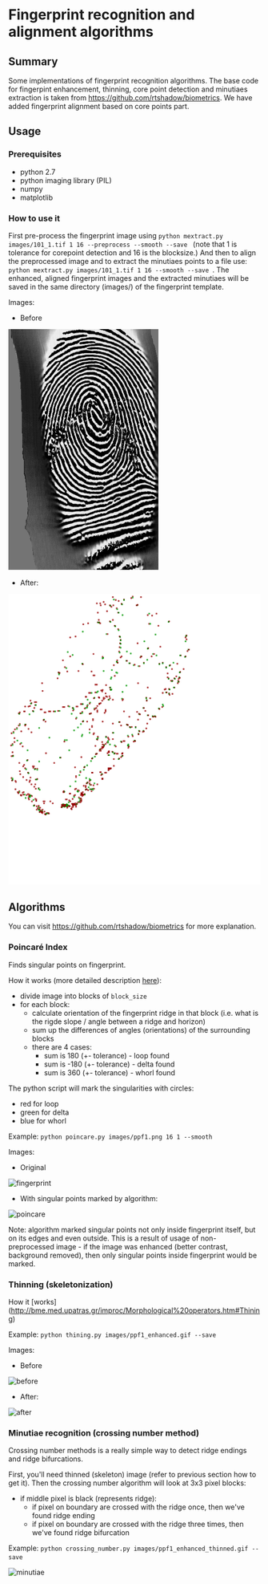 # Fingerprint recognition and alignment algorithms

## Summary
Some implementations of fingerprint recognition algorithms. The base code for fingerpint enhancement, thinning, core point detection and minutiaes extraction is taken from https://github.com/rtshadow/biometrics. We have added fingerprint alignment based on core points part.

## Usage

### Prerequisites
* python 2.7
* python imaging library (PIL)
* numpy
* matplotlib

### How to use it
First pre-process the fingerprint image using ```python mextract.py images/101_1.tif 1 16 --preprocess --smooth --save ``` (note that 1 is tolerance for corepoint detection and 16 is the blocksize.) And then to align the preprocessed image and to extract the minutiaes points to a file use: ```python mextract.py images/101_1.tif 1 16 --smooth --save ```. The enhanced, aligned fingerprint images and the extracted minutiaes will be saved in the same directory (images/) of the fingerprint template.

Images:
* Before

![before](https://github.com/mehmetaydar/fingerprint-alignment/blob/master/images/101_1.tif?raw=true)

* After:

![after](https://github.com/mehmetaydar/fingerprint-alignment/blob/master/images/101_1_enhanced_thinned_minutiaes_aligned.png?raw=true)

## Algorithms
You can visit https://github.com/rtshadow/biometrics for more explanation.

### Poincaré Index
Finds singular points on fingerprint. 

How it works (more detailed description [here](http://books.google.pl/books?id=1Wpx25D8qOwC&lpg=PA120&ots=9wRY0Rosb7&dq=poincare%20index%20fingerprint&hl=pl&pg=PA120#v=onepage&q=poincare%20index%20fingerprint&f=false)):
* divide image into blocks of ```block_size```
* for each block: 
    * calculate orientation of the fingerprint ridge in that block (i.e. what is the rigde slope / angle between a ridge and horizon)
    * sum up the differences of angles (orientations) of the surrounding blocks
    * there are 4 cases:
        * sum is 180 (+- tolerance) - loop found
        * sum is -180 (+- tolerance) - delta found
        * sum is 360 (+- tolerance) - whorl found

The python script will mark the singularities with circles:
* red for loop
* green for delta
* blue for whorl
      
Example: ```python poincare.py images/ppf1.png 16 1 --smooth```

Images:
* Original 

![fingerprint](https://raw.github.com/rtshadow/biometrics/master/images/ppf1.png)

* With singular points marked by algorithm: 

![poincare](https://raw.github.com/rtshadow/biometrics/master/images/ppf1_poincare.gif)

Note: algorithm marked singular points not only inside fingerprint itself, but on its edges and even outside. This is a result of usage of non-preprocessed image - if the image was enhanced (better contrast, background removed), then only singular points inside fingerprint would be marked.

### Thinning (skeletonization)

How it [works] (http://bme.med.upatras.gr/improc/Morphological%20operators.htm#Thining)

Example: ```python thining.py images/ppf1_enhanced.gif --save```

Images:
* Before

![before](https://raw.github.com/rtshadow/biometrics/master/images/ppf1_enhanced.gif)

* After:

![after](https://raw.github.com/rtshadow/biometrics/master/images/ppf1_enhanced_thinned.gif)

### Minutiae recognition (crossing number method)
Crossing number methods is a really simple way to detect ridge endings and ridge bifurcations.

First, you'll need thinned (skeleton) image (refer to previous section how to get it). Then the crossing number algorithm will look at 3x3 pixel blocks:
* if middle pixel is black (represents ridge):
    * if pixel on boundary are crossed with the ridge once, then we've found ridge ending
    * if pixel on boundary are crossed with the ridge three times, then we've found ridge bifurcation
    
Example: ```python crossing_number.py images/ppf1_enhanced_thinned.gif --save```

![minutiae](https://raw.github.com/rtshadow/biometrics/master/images/ppf1_enhanced_thinned_minutiae.gif)
